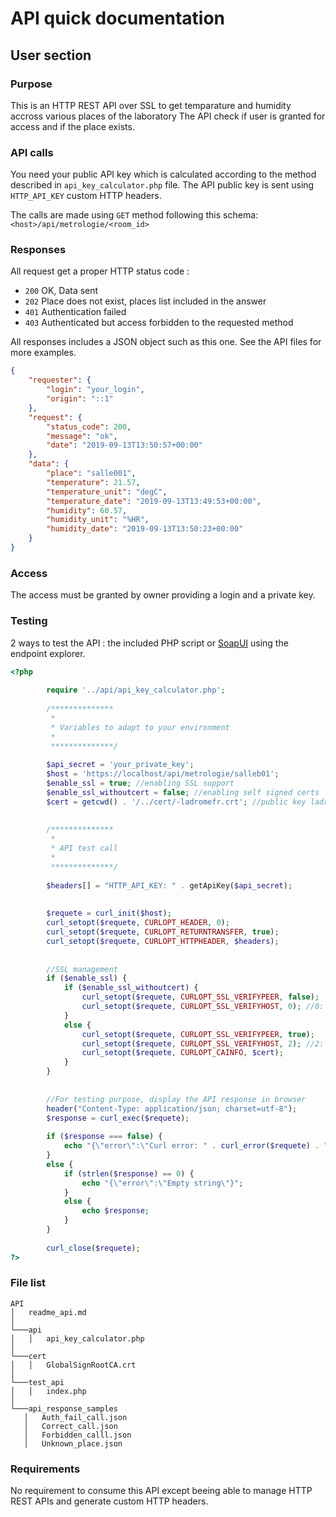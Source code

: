 # API quick documentation

## User section
### Purpose

This is an HTTP REST API over SSL to get temparature and humidity accross various places of the laboratory
The API check if user is granted for access and if the place exists.

### API calls

You need your public API key which is calculated according to the method described in `api_key_calculator.php` file.
The API public key is sent using `HTTP_API_KEY` custom HTTP headers.

The calls are made using `GET` method following this schema:
`<host>/api/metrologie/<room_id>`

### Responses
All request get a proper HTTP status code :
  - `200` OK, Data sent
  -	`202` Place does not exist, places list included in the answer
  -	`401` Authentication failed
  -	`403` Authenticated but access forbidden to the requested method
  
All responses includes a JSON object such as this one. See the API files for more examples.

```json
{
	"requester": {
		"login": "your_login",
		"origin": "::1"
	},
	"request": {
		"status_code": 200,
		"message": "ok",
		"date": "2019-09-13T13:50:57+00:00"
	},
	"data": {
		"place": "salle001",
		"temperature": 21.57,
		"temperature_unit": "degC",
		"temperature_date": "2019-09-13T13:49:53+00:00",
		"humidity": 60.57,
		"humidity_unit": "%HR",
		"humidity_date": "2019-09-13T13:50:23+00:00"
	}
}
```

### Access
The access must be granted by owner providing a login and a private key.


### Testing
2 ways to test the API : the included PHP script or [SoapUI](https://www.soapui.org/downloads/soapui.html) using the endpoint explorer.

```php
<?php
		
		require '../api/api_key_calculator.php';
		
		/**************
		 *
		 * Variables to adapt to your environment
		 *
		 **************/
		
		$api_secret = 'your_private_key';
		$host = 'https://localhost/api/metrologie/salleb01';
		$enable_ssl = true; //enabling SSL support
		$enable_ssl_withoutcert = false; //enabling self signed certs
		$cert = getcwd() . '/../cert/-ladromefr.crt'; //public key ladrome.fr
		
		
		/**************
		 *
		 * API test call
		 *
		 **************/
		 
		$headers[] = "HTTP_API_KEY: " . getApiKey($api_secret);
		
		
		$requete = curl_init($host);
		curl_setopt($requete, CURLOPT_HEADER, 0);
		curl_setopt($requete, CURLOPT_RETURNTRANSFER, true);
		curl_setopt($requete, CURLOPT_HTTPHEADER, $headers);
		
		
		//SSL management
		if ($enable_ssl) {
			if ($enable_ssl_withoutcert) {
				curl_setopt($requete, CURLOPT_SSL_VERIFYPEER, false);
				curl_setopt($requete, CURLOPT_SSL_VERIFYHOST, 0); //0: Does not check that the common name exists
			}
			else {
				curl_setopt($requete, CURLOPT_SSL_VERIFYPEER, true);
				curl_setopt($requete, CURLOPT_SSL_VERIFYHOST, 2); //2: Check that the common name exists and that it matches the host name of the server
				curl_setopt($requete, CURLOPT_CAINFO, $cert);
			}
		}
		
		
		//For testing purpose, display the API response in browser
		header("Content-Type: application/json; charset=utf-8");
		$response = curl_exec($requete);
		
		if ($response === false) {
			echo "{\"error\":\"Curl error: " . curl_error($requete) . "\"}";
		}
		else {
			if (strlen($response) == 0) {
				echo "{\"error\":\"Empty string\"}";
			}
			else {
				echo $response;
			}
		}
		
		curl_close($requete);	
?>
```
### File list

 ```
API
│   readme_api.md
│
└───api
│   │   api_key_calculator.php
│   
└───cert
│   │   GlobalSignRootCA.crt
│   
└───test_api
│   │   index.php
│
└───api_response_samples
    │   Auth_fail_call.json
    │   Correct_call.json
    │   Forbidden_calll.json
    │   Unknown_place.json

```

### Requirements
No requirement to consume this API except beeing able to manage HTTP REST APIs and generate custom HTTP headers.

